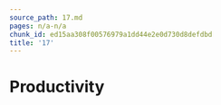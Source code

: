 ```yaml
---
source_path: 17.md
pages: n/a-n/a
chunk_id: ed15aa308f00576979a1dd44e2e0d730d8defdbd
title: '17'
---
```

# Productivity
